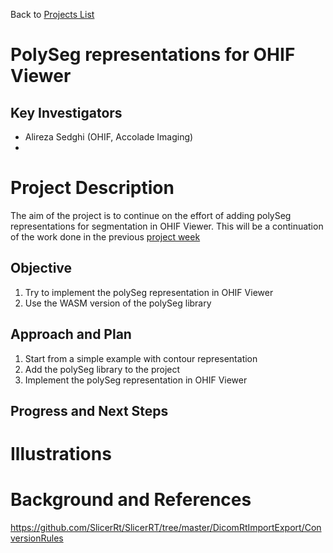 Back to [Projects List](../../README.md#ProjectsList)

# PolySeg representations for OHIF Viewer

## Key Investigators

- Alireza Sedghi (OHIF, Accolade Imaging)
-

# Project Description

The aim of the project is to continue on the effort of adding polySeg representations for segmentation in OHIF Viewer. This will be a continuation of the work done in the previous [project week](../../../PW31_2019_Boston/Projects/PolySeg4Web/README.md)

## Objective

1. Try to implement the polySeg representation in OHIF Viewer
2. Use the WASM version of the polySeg library

## Approach and Plan

1. Start from a simple example with contour representation
2. Add the polySeg library to the project
3. Implement the polySeg representation in OHIF Viewer

## Progress and Next Steps

# Illustrations

# Background and References

https://github.com/SlicerRt/SlicerRT/tree/master/DicomRtImportExport/ConversionRules
